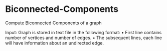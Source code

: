 # Biconnected-Components
Compute Biconnected Components of a graph

Input:
Graph is stored in text file in the following format:
• First line contains number of vertices and number of edges.
• The subsequent lines, each line will have information about an undirected edge.
